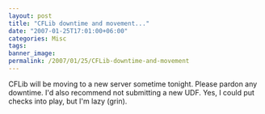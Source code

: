 ```yaml
---
layout: post
title: "CFLib downtime and movement..."
date: "2007-01-25T17:01:00+06:00"
categories: Misc 
tags: 
banner_image: 
permalink: /2007/01/25/CFLib-downtime-and-movement
---
```


CFLib will be moving to a new server sometime tonight. Please pardon any downtime. I'd also recommend not submitting a new UDF. Yes, I could put checks into play, but I'm lazy (grin).